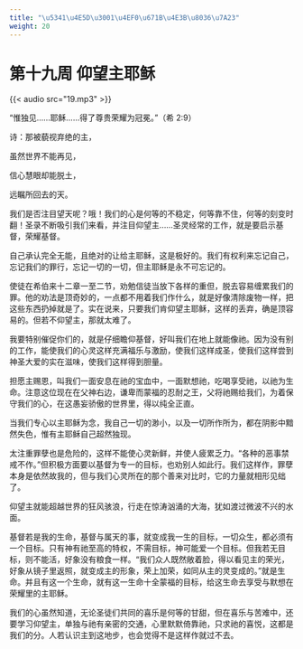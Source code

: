 ```yaml
---
title: "\u5341\u4E5D\u3001\u4EF0\u671B\u4E3B\u8036\u7A23"
weight: 20
---
```


# 第十九周 仰望主耶稣

{{< audio src="19.mp3" >}}


“惟独见……耶稣……得了尊贵荣耀为冠冕。”（希 2:9）

诗：那被藐视弃绝的主，

虽然世界不能再见，

信心慧眼却能脱土，

远瞩所回去的天。

我们是否注目望天呢？哦！我们的心是何等的不稳定，何等靠不住，何等的刻变时翻！圣录不断吸引我们来看，并注目仰望主……圣灵经常的工作，就是要启示基督，荣耀基督。

自己承认完全无能，且绝对的让给主耶稣，这是极好的。我们有权利来忘记自己，忘记我们的罪行，忘记一切的一切，但主耶稣是永不可忘记的。

使徒在希伯来十二章一至二节，劝勉信徒当放下各样的重但，脱去容易缠累我们的罪。他的劝法是顶奇妙的，一点都不用着我们作什么，就是好像清除废物一样，把这些东西扔掉就是了。实在说来，只要我们肯仰望主耶稣，这样的丢弃，确是顶容易的。但若不仰望主，那就太难了。

我要特别催促你们的，就是仔细瞻仰基督，好叫我们在地上就能像祂。因为没有别的工作，能使我们的心灵这样充满福乐与激励，使我们这样成圣，使我们这样尝到神圣大爱的实在滋味，使我们这样得到胆量。

担愿主赐恩，叫我们一面安息在祂的宝血中，一面默想祂，吃喝享受祂，以祂为生命。注意这位现在在父神右边，谦卑而蒙福的忍耐之王，父将祂赐给我们，为着保守我们的心，在这愚妄骄傲的世界里，得以纯全正直。

当我们专心以主耶稣为念，我自己一切的渺小，以及一切所作所为，都在阴影中黯然失色，惟有主耶稣自己超然独现。

太注重罪孽也是危险的，这样不能使心灵新鲜，并使人疲累乏力。“各种的恶事禁戒不作。”但积极方面要以基督为专一的目标，也劝别人如此行。我们这样作，罪孽本身是依然故我的，但与我们心灵所在的那个善来对比时，它的力量就相形见绌了。

仰望主就能超越世界的狂风骇浪，行走在惊涛汹涌的大海，犹如渡过微波不兴的水面。

基督若是我的生命，基督与属天的事，就变成我一生的目标，一切众生，都必须有一个目标。只有神有祂至高的特权，不需目标，神可能爱一个目标。但我若无目标，则不能活，好象没有粮食一样。“我们众人既然敞着脸，得以看见主的荣光，好象从镜子里返照，就变成主的形象，荣上加荣，如同从主的灵变成的。”就是生命。并且有这一个生命，就有这一生命十全蒙福的目标，给这生命去享受与默想在荣耀里的主耶稣。

我们的心虽然知道，无论圣徒们共同的喜乐是何等的甘甜，但在喜乐与苦难中，还要学习仰望主，单独与祂有亲密的交通，心里默默倚靠祂，只求祂的喜悦，这都是我们的分。人若认识主到这地步，也会觉得不是这样作就过不去。